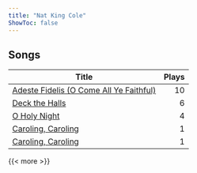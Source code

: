 ```yaml
---
title: "Nat King Cole"
ShowToc: false
---
```


## Songs
Title | Plays 
----- | -----: 
[Adeste Fidelis (O Come All Ye Faithful)](/songs/adeste-fidelis-o-come-all-ye-faithful) | 10
[Deck the Halls](/songs/deck-the-halls) | 6
[O Holy Night](/songs/o-holy-night) | 4
[Caroling, Caroling](/songs/caroling-caroling) | 1
[Caroling, Caroling](/songs/caroling-caroling) | 1

{{< more >}}